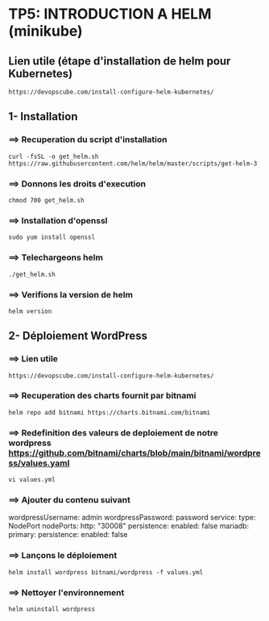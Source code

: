 # TP5: INTRODUCTION A HELM (minikube)

## Lien utile (étape d'installation de helm pour Kubernetes)
````
https://devopscube.com/install-configure-helm-kubernetes/
````

## 1- Installation

### ==> Recuperation du script d'installation
````
curl -fsSL -o get_helm.sh https://raw.githubusercontent.com/helm/helm/master/scripts/get-helm-3
````
### ==> Donnons les droits d'execution
````
chmod 700 get_helm.sh
````

### ==> Installation d'openssl
````
sudo yum install openssl
````

### ==> Telechargeons helm
````
./get_helm.sh
````

### ==> Verifions la version de helm
````
helm version
````
## 2- Déploiement WordPress

### ==> Lien utile
````
https://devopscube.com/install-configure-helm-kubernetes/
````

### ==> Recuperation des charts fournit par bitnami
````
helm repo add bitnami https://charts.bitnami.com/bitnami
````

### ==> Redefinition des valeurs de deploiement de notre wordpress https://github.com/bitnami/charts/blob/main/bitnami/wordpress/values.yaml
````
vi values.yml
````

### ==> Ajouter du contenu suivant

wordpressUsername: admin
wordpressPassword: password
service:
  type: NodePort
  nodePorts:
    http: "30008"
persistence:
  enabled: false
mariadb:
  primary:
    persistence:
      enabled: false

### ==> Lançons le déploiement
````
helm install wordpress bitnami/wordpress -f values.yml
````

### ==> Nettoyer l'environnement
````
helm uninstall wordpress
````
